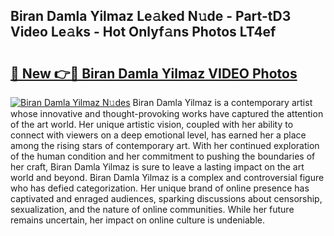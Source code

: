 ## Biran Damla Yilmaz Le𝚊ked N𝚞de - Part-tD3 Video Le𝚊ks - Hot Onlyf𝚊ns Photos LT4ef

# <h2><a href="http://ab18478.deff.icu/?id=Biran+Damla+Yilmaz">🔗 New 👉🔴 Biran Damla Yilmaz VIDEO Photos</a></h2>

[![Biran Damla Yilmaz N𝚞des](https://i.imgur.com/rIISA9y.gif)](http://ab18478.deff.icu/?id=Biran+Damla+Yilmaz)
Biran Damla Yilmaz is a contemporary artist whose innovative and thought-provoking works have captured the attention of the art world. Her unique artistic vision, coupled with her ability to connect with viewers on a deep emotional level, has earned her a place among the rising stars of contemporary art. With her continued exploration of the human condition and her commitment to pushing the boundaries of her craft, Biran Damla Yilmaz is sure to leave a lasting impact on the art world and beyond. Biran Damla Yilmaz is a complex and controversial figure who has defied categorization. Her unique brand of online presence has captivated and enraged audiences, sparking discussions about censorship, sexualization, and the nature of online communities. While her future remains uncertain, her impact on online culture is undeniable.
